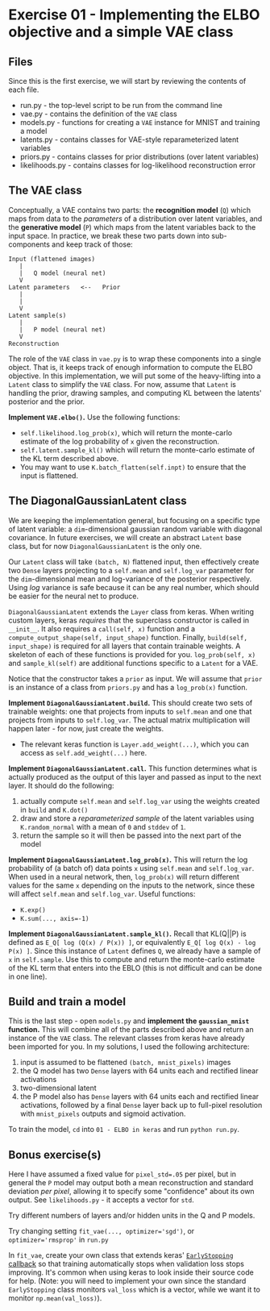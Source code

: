Exercise 01 - Implementing the ELBO objective and a simple VAE class
====================================================================

Files
-----

Since this is the first exercise, we will start by reviewing the contents of each file.

* run.py - the top-level script to be run from the command line
* vae.py - contains the definition of the `VAE` class
* models.py - functions for creating a `VAE` instance for MNIST and training a model
* latents.py - contains classes for VAE-style reparameterized latent variables
* priors.py - contains classes for prior distributions (over latent variables)
* likelihoods.py - contains classes for log-likelihood reconstruction error

The VAE class
-------------

Conceptually, a VAE contains two parts: the **recognition model** (`Q`) which maps from data to the _parameters_ of a distribution over latent variables, and the **generative model** (`P`) which maps from the latent variables back to the input space. In practice, we break these two parts down into sub-components and keep track of those:

    Input (flattened images)
       |
       |   Q model (neural net)
       V
    Latent parameters   <--   Prior
       |
       |
       V
    Latent sample(s)
       |
       |   P model (neural net)
       V
    Reconstruction

The role of the `VAE` class in `vae.py` is to wrap these components into a single object. That is, it keeps track of enough information to compute the ELBO objective. In this implementation, we will put some of the heavy-lifting into a `Latent` class to simplify the `VAE` class. For now, assume that `Latent` is handling the prior, drawing samples, and computing KL between the latents' posterior and the prior.

**Implement `VAE.elbo()`.** Use the following functions:

* `self.likelihood.log_prob(x)`, which will return the monte-carlo estimate of the log probability of `x` given the reconstruction.
* `self.latent.sample_kl()` which will return the monte-carlo estimate of the KL term described above.
* You may want to use `K.batch_flatten(self.inpt)` to ensure that the input is flattened.

The DiagonalGaussianLatent class
--------------------------------

We are keeping the implementation general, but focusing on a specific type of latent variable: a `dim`-dimensional gaussian random variable with diagonal covariance. In future exercises, we will create an abstract `Latent` base class, but for now `DiagonalGaussianLatent` is the only one.

Our `Latent` class will take `(batch, N)` flattened input, then effectively create two `Dense` layers projecting to a `self.mean` and `self.log_var` parameter for the `dim`-dimensional mean and log-variance of the posterior respectively. Using *log* variance is safe because it can be any real number, which should be easier for the neural net to produce.

`DiagonalGaussianLatent` extends the `Layer` class from keras. When writing custom layers, keras *requires* that the superclass constructor is called in `__init__`. It also requires a `call(self, x)` function and a `compute_output_shape(self, input_shape)` function. Finally, `build(self, input_shape)` is required for all layers that contain trainable weights. A skeleton of each of these functions is provided for you. `log_prob(self, x)` and `sample_kl(self)` are additional functions specific to a `Latent` for a VAE.

Notice that the constructor takes a `prior` as input. We will assume that `prior` is an instance of a class from `priors.py` and has a `log_prob(x)` function.

**Implement `DiagonalGaussianLatent.build`.** This should create two sets of trainable weights: one that projects from inputs to `self.mean` and one that projects from inputs to `self.log_var`. The actual matrix multiplication will happen later - for now, just create the weights.

* The relevant keras function is `Layer.add_weight(...)`, which you can access as `self.add_weight(...)` here.

**Implement `DiagonalGaussianLatent.call`.** This function determines what is actually produced as the output of this layer and passed as input to the next layer. It should do the following:

1. actually compute `self.mean` and `self.log_var` using the weights created in `build` and `K.dot()`
2. draw and store a _reparameterized sample_ of the latent variables using `K.random_normal` with a mean of `0` and `stddev` of `1`.
3. return the sample so it will then be passed into the next part of the model

**Implement `DiagonalGaussianLatent.log_prob(x)`.** This will return the log probability of (a batch of) data points `x` using `self.mean` and `self.log_var`. When used in a neural network, then, `log_prob(x)` will return different values for the same `x` depending on the inputs to the network, since these will affect `self.mean` and `self.log_var`. Useful functions:

* `K.exp()`
* `K.sum(..., axis=-1)`

**Implement `DiagonalGaussianLatent.sample_kl()`.** Recall that KL(Q||P) is defined as `E_Q[ log (Q(x) / P(x)) ]`, or equivalently `E_Q[ log Q(x) - log P(x) ]`. Since this instance of `Latent` defines `Q`, we already have a sample of `x` in `self.sample`. Use this to compute and return the monte-carlo estimate of the KL term that enters into the EBLO (this is not difficult and can be done in one line).

Build and train a model
-----------------------

This is the last step - open `models.py` and **implement the `gaussian_mnist` function.** This will combine all of the parts described above and return an instance of the `VAE` class. The relevant classes from keras have already been imported for you. In my solutions, I used the following architecture:

1. input is assumed to be flattened `(batch, mnist_pixels)` images
2. the Q model has two `Dense` layers with 64 units each and rectified linear activations
3. two-dimensional latent
4. the P model also has `Dense` layers with 64 units each and rectified linear activations, followed by a final `Dense` layer back up to full-pixel resolution with `mnist_pixels` outputs and sigmoid activation.

To train the model, `cd` into `01 - ELBO in keras` and run `python run.py`.

Bonus exercise(s)
-----------------

Here I have assumed a fixed value for `pixel_std=.05` per pixel, but in general the `P` model may output both a mean reconstruction and standard deviation _per pixel_, allowing it to specify some "confidence" about its own output. See `likelihoods.py` - it accepts a vector for `std`.

Try different numbers of layers and/or hidden units in the Q and P models.

Try changing setting `fit_vae(..., optimizer='sgd')`, or `optimizer='rmsprop'` in `run.py`

In `fit_vae`, create your own class that extends keras' [`EarlyStopping` callback](https://github.com/keras-team/keras/blob/76c5b616f2cac0d4d1852049d98ab8a067142373/keras/callbacks.py#L432) so that training automatically stops when validation loss stops improving. It's common when using keras to look inside their source code for help. (Note: you will need to implement your own since the standard `EarlyStopping` class monitors `val_loss` which is a vector, while we want it to monitor `np.mean(val_loss)`).
